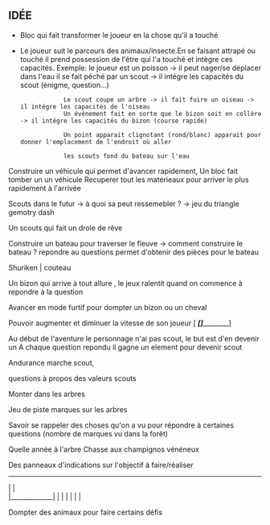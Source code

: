 ## IDÉE

- Bloc qui fait transformer le joueur en la chose qu'il a touché

- Le joueur suit le parcours des animaux/insecte.En se faisant attrapé ou touché il prend possession de l'être qui l'a touché et intègre ces capacités.
    Exemple: le joueur est un poisson -> il peut nager/se déplacer dans l'eau
                  il se fait pêché par un scout -> il intégre les capacités du scout (énigme, question...)
                  
                  Le scout coupe un arbre -> il fait fuire un oiseau -> il intégre les capacités de l'oiseau
                  Un évènement fait en sorte que le bizon soit en collère -> il intégre les capacités du bizon (course rapide)
                  
                  Un point apparait clignotant (rond/blanc) apparait pour donner l'emplacement de l'endroit où aller
                  
                  les scouts fond du bateau sur l'eau
  
  
Construire un véhicule qui permet d'avancer rapidement,
Un bloc fait tomber un un véhicule
Recuperer tout les matérieaux pour arriver le plus rapidement à l'arrivée

Scouts dans le futur -> à quoi sa peut ressemebler ? -> jeu du triangle gemotry dash

Un scouts qui fait un drole de rêve

Construire un bateau pour traverser le fleuve -> comment construire le bateau ? repondre au questions permet d'obtenir des pièces pour le bateau

Shuriken | couteau

Un bizon qui arrive à tout allure , le jeux ralentit quand on commence à repondre à la question

Avancer en mode furtif pour dompter un bizon ou un cheval 

Pouvoir augmenter et diminuer la vitesse de son joueur [ ___[]___________]

Au début de l'aventure le personnage n'ai pas scout, le but est d'en devenir un
A chaque question repondu il gagne un element pour devenir scout

Andurance marche scout,

questions à propos des valeurs scouts

Monter dans les arbres

Jeu de piste marques sur les arbres

Savoir se rappeler des choses qu'on a vu pour répondre à certaines questions (nombre de marques vu dans la forêt)

Quelle année à l'arbre
Chasse aux champignos vénéneux

Des panneaux d'indications sur l'objectif à faire/réaliser  
_______________
|             |  
|_____________|
      |  |
      |  |
      |  |

Dompter des animaux pour faire certains défis
